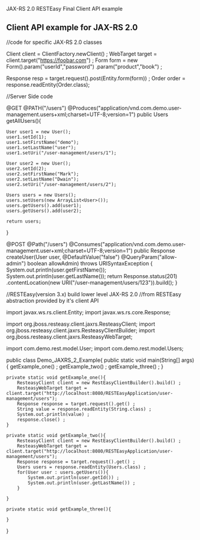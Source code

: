 JAX-RS 2.0 RESTEasy Final Client API example


Client API example for JAX-RS 2.0
-----------------------------------------
//code for specific JAX-RS 2.0 classes

Client client = ClientFactory.newClient() ;
WebTarget target = client.target("https://foobar.com") ;
Form form = new Form().param("userId","password")
		      .param("product","book") ;

Response resp = target.request().post(Entity.form(form)) ;
Order order = response.readEntity(Order.class); 


//Server Side code



@GET
@PATH("/users")
@Produces("application/vnd.com.demo.user-management.users+xml;charset=UTF-8;version=1")
public Users getAllUsers(){

    User user1 = new User();
    user1.setId(1);
    user1.setFirstName("demo");
    user1.setLastName("user");
    user1.setUri("/user-management/users/1");
 
    User user2 = new User();
    user2.setId(2);
    user2.setFirstName("Mark");
    user2.setLastName("Dwain");
    user2.setUri("/user-management/users/2");

    Users users = new Users();
    users.setUsers(new ArrayList<User>());
    users.getUsers().add(user1);
    users.getUsers().add(user2);
 
    return users;

}


@POST
@Path("/users")
@Consumes("application/vnd.com.demo.user-management.user+xml;charset=UTF-8;version=1")
public Response createUser(User user,
        @DefaultValue("false") @QueryParam("allow-admin") boolean allowAdmin)
        throws URISyntaxException {
    System.out.println(user.getFirstName());
    System.out.println(user.getLastName());
    return Response.status(201)
            .contentLocation(new URI("/user-management/users/123")).build();
}



//RESTEasy(version 3.x) build lower level JAX-RS 2.0
//from RESTEasy abstraction provided by it's client API



import javax.ws.rs.client.Entity;
import javax.ws.rs.core.Response;
 
import org.jboss.resteasy.client.jaxrs.ResteasyClient;
import org.jboss.resteasy.client.jaxrs.ResteasyClientBuilder;
import org.jboss.resteasy.client.jaxrs.ResteasyWebTarget;
 
import com.demo.rest.model.User;
import com.demo.rest.model.Users;


public class Demo_JAXRS_2_Example{
	public static void main(String[] args){
		getExample_one() ;
		getExample_two() ;
		getExample_three() ;
	}


	private static void getExample_one(){
		ResteasyClient client = new RestEasyClientBuilder().build() ;
		ResteasyWebTarget target = client.target("http://localhost:8080/RESTEasyApplication/user-management/users");
		Response response = target.request().get() ;
		String value = response.readEntity(String.class) ;
		System.out.println(value) ;
		response.close() ;
	}

	private static void getExample_two(){
		ResteasyClient client = new RestEasyClientBuilder().build() ;
		ResteasyWebTarget target = client.target("http://localhost:8080/RESTEasyApplication/user-management/users");
		Response response = target.request().get() ;
		Users users = response.readEntity(Users.class) ;
		for(User user : users.getUsers()){
			System.out.println(user.getId()) ;
			System.out.println(user.getLastName()) ;
		}		

	}

	private static void getExample_three(){

	}

}
 



